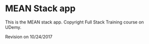 # MEAN Stack app

This is the MEAN stack app.
Copyright Full Stack Training course on UDemy.

Revision on 10/24/2017